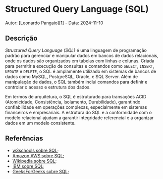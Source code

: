# Structured Query Language (SQL)

Autor: [Leonardo Pangaio][1] - Data: 2024-11-10

## Descrição

*Structured Query Language (SQL)* é uma linguagem de programação padrão para gerenciar e manipular dados em bancos de dados relacionais, onde os dados são organizados em tabelas com linhas e colunas. Criada para permitir a execução de consultas e comandos como `SELECT`, `INSERT`, `UPDATE` e `DELETE`, o SQL é amplamente utilizado em sistemas de bancos de dados como MySQL, PostgreSQL, Oracle, e SQL Server. Além de manipulação de dados, o SQL também inclui comandos para definir e controlar o acesso e estrutura dos dados.

Em termos de arquitetura, o SQL é estruturado para transações ACID (Atomicidade, Consistência, Isolamento, Durabilidade), garantindo confiabilidade em operações complexas, especialmente em sistemas financeiros e empresariais. A estrutura do SQL e a conformidade com o modelo relacional ajudam a garantir integridade referencial e a organizar dados em um modelo consistente.

## Referências

- [w3schools sobre SQL](https://www.w3schools.com/sql/sql_intro.asp);
- [Amazon AWS sobre SQL](https://aws.amazon.com/what-is/sql/);
- [Wikipedia sobre SQL](https://en.wikipedia.org/wiki/SQL);
- [IBM sobre SQL](https://www.ibm.com/think/topics/structured-query-language);
- [GeeksForGeeks sobre SQL](https://www.geeksforgeeks.org/what-is-sql/);